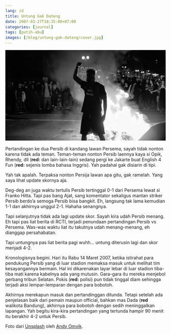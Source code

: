 ```yaml
---
lang: id
title: Untung Gak Dateng
date: 2007-03-27T18:35:00+07:00
categories: [journal]
tags: [putih-abu]
images: [/blog/untung-gak-dateng/cover.jpg]
---
```

![Untung Gak Dateng](cover.jpg)

Pertandingan ke dua Persib di kandang lawan Persema, sayah tidak nonton karena tidak ada teman. Teman-teman nonton Persib laennya kaya si Opik, Rhendy, dll (**red:** dan lain-lain-lain) sedang pergi ke Jakarte buat English 4 Fun (**red:** sejenis lomba bahasa Inggris). Yah padahal gak disiarin di tipi.

Yah tak apalah. Terpaksa nonton Persija lawan apa gitu, gak ramelah. Yang saya lihat update skornya aja.

Deg-deg an juga waktu tertulis Persib tertinggal 0-1 dari Persema lewat si Franko Hitta. Tapi pas bang Ajat, sang komentator sekaligus mantan striker Persib berdo’a semoga Persib bisa bangkit. Eh, langsung tak lama kemudian 1-1 dan akhirnya unggul 2-1. Hahaha senangnya.

Tapi selanjutnya tidak ada lagi update skor. Sayah kira udah Persib menang. Eh tapi pas liat berita di RCTI, terjadi penundaan pertandingan Persib vs Persema. Was-was waktu liat itu takutnya udah menang-menang, eh dianggap persahabatan.

Tapi untungnya pas liat berita pagi wuhh... untung diterusin lagi dan skor menjadi 4-2.

Kronologisnya begini. Hari itu Rabu 14 Maret 2007, ketika istirahat para pendukung Persib yang di luar stadion memaksa masuk untuk melihat tim kesayangannya bermain. Hal ini dikarenakan layar lebar di luar stadion tiba-tiba mati karena kabelnya ada yang mutusin. Gara-gara itu mereka menjebol gerbang tribun Selatan. Pokis (**red:** polisi) pun tidak tinggal diam sehingga terjadi aksi lempar-lemparan dengan para bobotoh.

Akhirnya merekapun masuk dan pertandinggan ditunda. Tetapi setelah ada penjelasan baik dari pemain maupun official, bahkan mas Dada (**red** walikota Bandung), akhirnya para bobotoh dengan sedih meninggalkan lapangan. Yah begitu kira-kira pertandingan yang tertunda hampir 90 menit itu berakhir 4-2 untuk Persib.

Foto dari [Unsplash](https://unsplash.com/photos/AjPlNHFEK70) oleh [Andy Omvik](https://unsplash.com/@andyomv1k).
